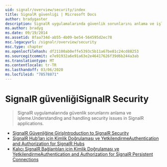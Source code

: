 ```yaml
---
uid: signalr/overview/security/index
title: SignalR güvenliği | Microsoft Docs
author: bradygaster
description: SignalR uygulamalarında güvenlik sorunlarını anlama ve işleme.
ms.author: bradyg
ms.date: 09/19/2014
ms.assetid: 8faa734d-ab55-4b09-be54-564595d2ec78
msc.legacyurl: /signalr/overview/security
msc.type: chapter
ms.openlocfilehash: df21100ab0effe5393c5b11a67be81c24cd88253
ms.sourcegitcommit: e7e91932a6e91a63e2e46417626f39d6b244a3ab
ms.translationtype: MT
ms.contentlocale: tr-TR
ms.lasthandoff: 03/06/2020
ms.locfileid: "78578871"
---
```

# <a name="signalr-security"></a><span data-ttu-id="97b99-103">SignalR güvenliği</span><span class="sxs-lookup"><span data-stu-id="97b99-103">SignalR Security</span></span>

> <span data-ttu-id="97b99-104">SignalR uygulamalarında güvenlik sorunlarını anlama ve işleme.</span><span class="sxs-lookup"><span data-stu-id="97b99-104">Understanding and handling security issues in SignalR applications.</span></span>

- [<span data-ttu-id="97b99-105">SignalR Güvenliğine Giriş</span><span class="sxs-lookup"><span data-stu-id="97b99-105">Introduction to SignalR Security</span></span>](introduction-to-security.md)
- [<span data-ttu-id="97b99-106">SignalR Hub’ları için Kimlik Doğrulaması ve Yetkilendirme</span><span class="sxs-lookup"><span data-stu-id="97b99-106">Authentication and Authorization for SignalR Hubs</span></span>](hub-authorization.md)
- [<span data-ttu-id="97b99-107">Kalıcı SignalR Bağlantıları için Kimlik Doğrulaması ve Yetkilendirme</span><span class="sxs-lookup"><span data-stu-id="97b99-107">Authentication and Authorization for SignalR Persistent Connections</span></span>](persistent-connection-authorization.md)

